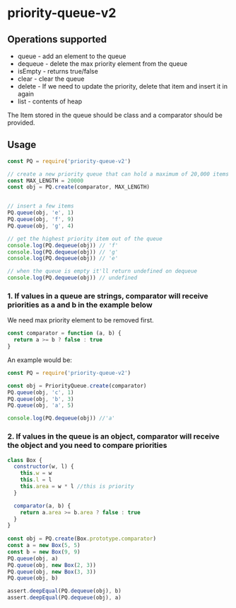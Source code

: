 # priority-queue-v2


## Operations supported

* queue - add an element to the queue
* dequeue - delete the max priority element from the queue
* isEmpty - returns true/false
* clear - clear the queue
* delete - If we need to update the priority, delete that item and insert it in again
* list - contents of heap

The Item stored in the queue should be class and a comparator should be provided.


## Usage

```javascript
const PQ = require('priority-queue-v2')

// create a new priority queue that can hold a maximum of 20,000 items
const MAX_LENGTH = 20000
const obj = PQ.create(comparator, MAX_LENGTH)


// insert a few items
PQ.queue(obj, 'e', 1)
PQ.queue(obj, 'f', 9)
PQ.queue(obj, 'g', 4)

// get the highest priority item out of the queue
console.log(PQ.dequeue(obj)) // 'f'
console.log(PQ.dequeue(obj)) // 'g'
console.log(PQ.dequeue(obj)) // 'e'

// when the queue is empty it'll return undefined on dequeue
console.log(PQ.dequeue(obj)) // undefined

```


### 1. If values in a queue are strings, comparator will receive priorities as a and b in the example below
We need max priority element to be removed first.

```javascript
const comparator = function (a, b) {
  return a >= b ? false : true
}
```

An example would be:
```javascript
const PQ = require('priority-queue-v2')

const obj = PriorityQueue.create(comparator)
PQ.queue(obj, 'c', 1)
PQ.queue(obj, 'b', 3)
PQ.queue(obj, 'a', 5)

console.log(PQ.dequeue(obj)) //'a'
```


### 2. If values in the queue is an object, comparator will receive the object and you need to compare priorities

```javascript
class Box {
  constructor(w, l) {
    this.w = w
    this.l = l
    this.area = w * l //this is priority
  }

  comparator(a, b) {
    return a.area >= b.area ? false : true
  }
}
    
const obj = PQ.create(Box.prototype.comparator)
const a = new Box(5, 5)
const b = new Box(9, 9)
PQ.queue(obj, a)
PQ.queue(obj, new Box(2, 3))
PQ.queue(obj, new Box(3, 3))
PQ.queue(obj, b)

assert.deepEqual(PQ.dequeue(obj), b)
assert.deepEqual(PQ.dequeue(obj), a)
```

